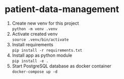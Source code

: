 # patient-data-management

1. Create new venv for this project  
   `python -m venv .venv`
1. Activate created venv  
   `source .venv/bin/activate`
1. Install requirements  
   `pip install -r requirements.txt`
1. Install app as python module  
   `pip install -e .`
2. Start PostgreSQL database as docker container  
   `docker-compose up -d`
